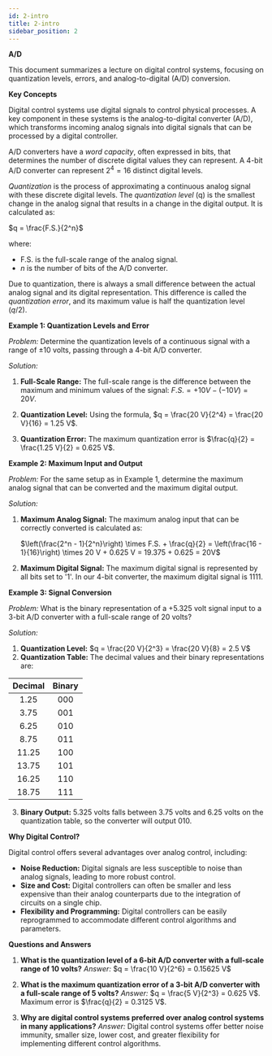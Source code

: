 ```yaml
---
id: 2-intro
title: 2-intro
sidebar_position: 2
---
```


**A/D**

This document summarizes a lecture on digital control systems, focusing on quantization levels, errors, and analog-to-digital (A/D) conversion.

**Key Concepts**

Digital control systems use digital signals to control physical processes.  A key component in these systems is the analog-to-digital converter (A/D), which transforms incoming analog signals into digital signals that can be processed by a digital controller.

A/D converters have a *word capacity*, often expressed in bits, that determines the number of discrete digital values they can represent.  A 4-bit A/D converter can represent $2^4 = 16$ distinct digital levels.

*Quantization* is the process of approximating a continuous analog signal with these discrete digital levels.  The *quantization level* (q) is the smallest change in the analog signal that results in a change in the digital output. It is calculated as:

$q = \frac{F.S.}{2^n}$

where:

* F.S. is the full-scale range of the analog signal.
* *n* is the number of bits of the A/D converter.

Due to quantization, there is always a small difference between the actual analog signal and its digital representation.  This difference is called the *quantization error*, and its maximum value is half the quantization level ($q/2$).

**Example 1: Quantization Levels and Error**

*Problem:* Determine the quantization levels of a continuous signal with a range of ±10 volts, passing through a 4-bit A/D converter.

*Solution:*

1. **Full-Scale Range:** The full-scale range is the difference between the maximum and minimum values of the signal: $F.S. = +10 V - (-10 V) = 20 V$.

2. **Quantization Level:** Using the formula, $q = \frac{20 V}{2^4} = \frac{20 V}{16} = 1.25 V$.

3. **Quantization Error:** The maximum quantization error is $\frac{q}{2} = \frac{1.25 V}{2} = 0.625 V$.

**Example 2: Maximum Input and Output**

*Problem:*  For the same setup as in Example 1, determine the maximum analog signal that can be converted and the maximum digital output.

*Solution:*

1. **Maximum Analog Signal:**  The maximum analog input that can be correctly converted is calculated as:

   $\left(\frac{2^n - 1}{2^n}\right) \times F.S. + \frac{q}{2} = \left(\frac{16 - 1}{16}\right) \times 20 V + 0.625 V = 19.375 + 0.625 = 20V$
   
2. **Maximum Digital Signal:** 
The maximum digital signal is represented by all bits set to '1'. In our 4-bit converter, the maximum digital signal is 1111.

**Example 3: Signal Conversion**

*Problem:* What is the binary representation of a +5.325 volt signal input to a 3-bit A/D converter with a full-scale range of 20 volts?

*Solution:*

1. **Quantization Level:** $q = \frac{20 V}{2^3} = \frac{20 V}{8} = 2.5 V$
2. **Quantization Table:** The decimal values and their binary representations are:

| Decimal | Binary |
|:---:|:---:|
| 1.25 | 000 |
| 3.75 | 001 |
| 6.25 | 010 |
| 8.75 | 011 |
| 11.25 | 100 |
| 13.75 | 101 |
| 16.25 | 110 |
| 18.75 | 111 |

3. **Binary Output:** 5.325 volts falls between 3.75 volts and 6.25 volts on the quantization table, so the converter will output 010.

**Why Digital Control?**

Digital control offers several advantages over analog control, including:

* **Noise Reduction:** Digital signals are less susceptible to noise than analog signals, leading to more robust control.
* **Size and Cost:** Digital controllers can often be smaller and less expensive than their analog counterparts due to the integration of circuits on a single chip.
* **Flexibility and Programming:** Digital controllers can be easily reprogrammed to accommodate different control algorithms and parameters.

**Questions and Answers**

1. **What is the quantization level of a 6-bit A/D converter with a full-scale range of 10 volts?**
   *Answer:* $q = \frac{10 V}{2^6} = 0.15625 V$

2. **What is the maximum quantization error of a 3-bit A/D converter with a full-scale range of 5 volts?**
   *Answer:* $q = \frac{5 V}{2^3} = 0.625 V$.  Maximum error is $\frac{q}{2} = 0.3125 V$.

3. **Why are digital control systems preferred over analog control systems in many applications?**
   *Answer:* Digital control systems offer better noise immunity, smaller size, lower cost, and greater flexibility for implementing different control algorithms.
